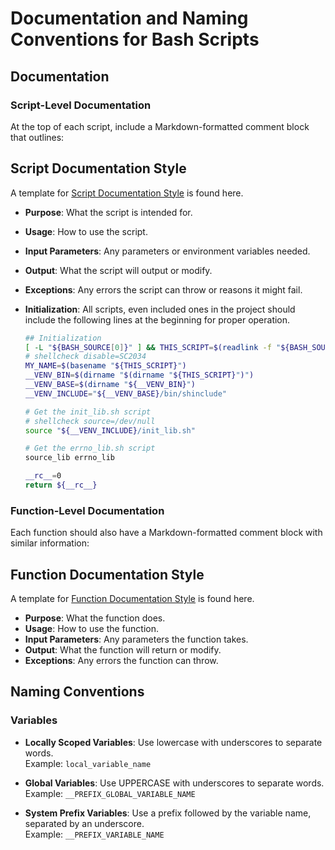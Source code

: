 # Documentation and Naming Conventions for Bash Scripts

## Documentation

### Script-Level Documentation

At the top of each script, include a Markdown-formatted comment block that outlines:

## Script Documentation Style

A template for [Script Documentation Style](doc/Script_Doc_Templ.md) is found here.

- **Purpose**: What the script is intended for.
- **Usage**: How to use the script.
- **Input Parameters**: Any parameters or environment variables needed.
- **Output**: What the script will output or modify.
- **Exceptions**: Any errors the script can throw or reasons it might fail.
- **Initialization**: All scripts, even included ones in the project should include the following lines at the beginning for proper operation.

    ```bash
    ## Initialization
    [ -L "${BASH_SOURCE[0]}" ] && THIS_SCRIPT=$(readlink -f "${BASH_SOURCE[0]}") || THIS_SCRIPT="${BASH_SOURCE[0]}"
    # shellcheck disable=SC2034
    MY_NAME=$(basename "${THIS_SCRIPT}")
    __VENV_BIN=$(dirname "$(dirname "${THIS_SCRIPT}")")
    __VENV_BASE=$(dirname "${__VENV_BIN}")
    __VENV_INCLUDE="${__VENV_BASE}/bin/shinclude"

    # Get the init_lib.sh script
    # shellcheck source=/dev/null
    source "${__VENV_INCLUDE}/init_lib.sh"

    # Get the errno_lib.sh script
    source_lib errno_lib

    __rc__=0
    return ${__rc__}
    ```

### Function-Level Documentation

Each function should also have a Markdown-formatted comment block with similar information:

## Function Documentation Style

A template for [Function Documentation Style](doc/Function_Doc_Templ.md) is found here.

- **Purpose**: What the function does.
- **Usage**: How to use the function.
- **Input Parameters**: Any parameters the function takes.
- **Output**: What the function will return or modify.
- **Exceptions**: Any errors the function can throw.

## Naming Conventions

### Variables

- **Locally Scoped Variables**: Use lowercase with underscores to separate words.  
  Example: `local_variable_name`
  
- **Global Variables**: Use UPPERCASE with underscores to separate words.  
  Example: `__PREFIX_GLOBAL_VARIABLE_NAME`
  
- **System Prefix Variables**: Use a prefix followed by the variable name, separated by an underscore.  
  Example: `__PREFIX_VARIABLE_NAME`
